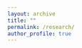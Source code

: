 ```yaml
---
layout: archive
title: ""
permalink: /research/
author_profile: true
---
```


<!-- {% if author.googlescholar %}
  You can also find my articles on <u><a href="{{author.googlescholar}}">my Google Scholar profile</a>.</u>
{% endif %}

{% include base_path %}

{% for post in site.publications reversed %}
  {% include archive-single.html %}
{% endfor %} -->

<!-- <br/>

# <center> Working Papers </center>
- - -
**Testing for Almost Stochastic Dominance** (with [Yoon-Jae Whang][whangyj]). 2022. <br/>
<small>[ <a href="#/" onclick="visib('ATSD')">Abstract</a> | [Draft][ATSD_draft] ]</small>

<div id="ATSD" style="display: none; text-align: justify; line-height: 1.2" ><small>
We propose a nonparametric test for the null hypothesis of almost stochastic dominance (ASD). The traditional stochastic dominance (SD) rule ranks distributions for <i>all</i> utility functions in a certain class, which can be restrictive in practice. To circumvent the limitation of the SD rule, Leshno and Levy (2002) developed the ASD rule that applies to <i>most</i> rather than <i>all</i> decision makers by eliminating economically pathological preferences. The ASD rule can be applied to many empirical economic problems including investment decisions and policy evaluations. Despite its usefulness, to the best of our knowledge, there has been no formal test of ASD available in the literature. In this paper, we propose an $L_{p}$-type test statistic based on empirical distribution functions and introduce bootstrap procedures to compute the critical values. We investigate the finite sample performance of the testing procedures by a set of Monte Carlo simulation experiments. We apply our test to compare the return distributions of stocks and bonds over different investment horizons. The ASD tests support the popular practice of adjusting the portfolios of stocks and bonds based on the investment horizons.
</small><br><br/></div>

[ATSD_draft]:{{ site.baseurl }}{% link /files/ATSD_draft.pdf %}
[whangyj]: https://sites.google.com/site/whangyjhomepage/

# <center> Work in Progress </center>
- - -
**Diagnostic Global Game: Theory and Experiment** (with [Syngjoo Choi][choisj] and [Jeongbin Kim][kimjb]). 2022. <br/>
<small>[ <a href="#/" onclick="visib('DGG')">Abstract</a> | [Draft][DGG_draft] ]</small>

<div id="DGG" style="display: none; text-align: justify; line-height: 1.2" ><small>
We introduce diagnostic expectations into a standard coordination game with incomplete information called global game. Diagnostic expectations proposed by Bordalo et al. (2018) capture excess volatility in belief updating. The equilibrium threshold and uniqueness conditions change compared with the benchmark global game with Bayesian updating due to diagnosticity. We test diagnostic expectations in a belief updating problem and predictions of the diagnostic global game model experimentally. In our experimental design, we include a novel treatment to capture the mechanism behind diagnostic expectation, motivated by the micro-foundation of diagnostic expectations in Bordalo et al. (2022).
</small><br><br/></div>

[DGG_draft]:{{ site.baseurl }}{% link /files/DGG_draft.pdf %}
[choisj]: https://sites.google.com/site/syngjoochoi/
[kimjb]: https://sites.google.com/site/jbkimecon/

**Measuring Inflation Expectations Using Big Data** (with Bumrak Choi, Dong Ook Choi, [Yoon-Jae Whang][whangyj], and [Chamna Yoon][yooncn]). 2022. <br/>

[whangyj]: https://sites.google.com/site/whangyjhomepage/
[yooncn]: https://sites.google.com/site/chamnayoon/

**Inflation Expectations and Central Bank Communication** (with [Syngjoo Choi][choisj], In Do Hwang, Young Sik Kim, and Ohik Kwon). 2022. <br/>

[choisj]: https://sites.google.com/site/syngjoochoi/

[//]: This java script is the button to show abstract
<script>
 function visib(id) {
  var x = document.getElementById(id);
  if (x.style.display === "block") {
    x.style.display = "none";
  } else {
    x.style.display = "block";
  }
}
</script>

[//]:&emsp;<button onclick="visib('polariz')" class="btn btn--inverse btn--small">Abstract</button> -->
